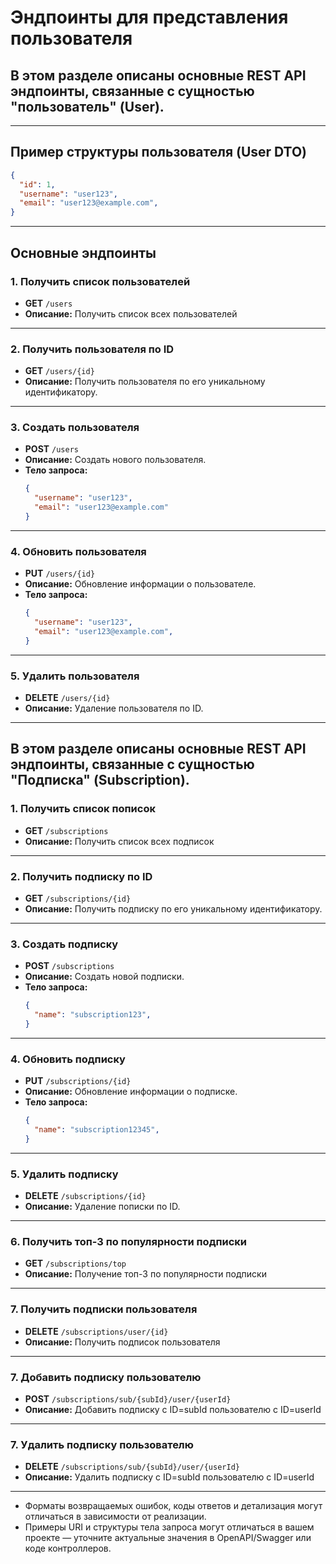 # Эндпоинты для представления пользователя

## В этом разделе описаны основные REST API эндпоинты, связанные с сущностью "пользователь" (User).

---

## Пример структуры пользователя (User DTO)

```json
{
  "id": 1,
  "username": "user123",
  "email": "user123@example.com",
}
```

---

## Основные эндпоинты

### 1. Получить список пользователей

- **GET** `/users`
- **Описание:** Получить список всех пользователей 
---

### 2. Получить пользователя по ID

- **GET** `/users/{id}`
- **Описание:** Получить пользователя по его уникальному идентификатору.

---

### 3. Создать пользователя

- **POST** `/users`
- **Описание:** Создать нового пользователя.
- **Тело запроса:**  
  ```json
  {
    "username": "user123",
    "email": "user123@example.com"
  }
  ```

---

### 4. Обновить пользователя

- **PUT** `/users/{id}`
- **Описание:** Обновление информации о пользователе.
- **Тело запроса:**  
  ```json
  {
    "username": "user123",
    "email": "user123@example.com",
  }
  ```

---

### 5. Удалить пользователя

- **DELETE** `/users/{id}`
- **Описание:** Удаление пользователя по ID.

---

## В этом разделе описаны основные REST API эндпоинты, связанные с сущностью "Подписка" (Subscription).

### 1. Получить список пописок

- **GET** `/subscriptions`
- **Описание:** Получить список всех подписок 
---

### 2. Получить подписку по ID

- **GET** `/subscriptions/{id}`
- **Описание:** Получить подписку по его уникальному идентификатору.

---

### 3. Создать подписку

- **POST** `/subscriptions`
- **Описание:** Создать новой подписки.
- **Тело запроса:**  
  ```json
  {
    "name": "subscription123",
  }
  ```

---

### 4. Обновить подписку

- **PUT** `/subscriptions/{id}`
- **Описание:** Обновление информации о подписке.
- **Тело запроса:**  
  ```json
  {
    "name": "subscription12345",
  }
  ```

---

### 5. Удалить подписку

- **DELETE** `/subscriptions/{id}`
- **Описание:** Удаление пописки по ID.

---

### 6. Получить топ-3 по популярности подписки 

- **GET** `/subscriptions/top`
- **Описание:** Получение топ-3 по популярности подписки 

---

### 7. Получить подписки пользователя

- **DELETE** `/subscriptions/user/{id}`
- **Описание:** Получить подписок пользователя

---


### 7. Добавить подписку пользователю

- **POST** `/subscriptions/sub/{subId}/user/{userId}`
- **Описание:** Добавить подписку с ID=subId пользователю c ID=userId

---

### 7. Удалить подписку пользователю

- **DELETE** `/subscriptions/sub/{subId}/user/{userId}`
- **Описание:** Удалить подписку с ID=subId пользователю c ID=userId

---

- Форматы возвращаемых ошибок, коды ответов и детализация могут отличаться в зависимости от реализации.
- Примеры URI и структуры тела запроса могут отличаться в вашем проекте — уточните актуальные значения в OpenAPI/Swagger или коде контроллеров.
